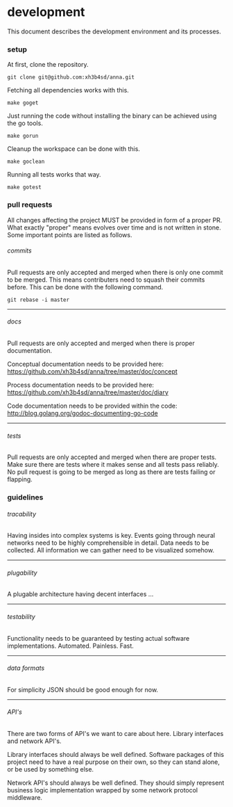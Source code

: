# development
This document describes the development environment and its processes.

### setup
At first, clone the repository.
```
git clone git@github.com:xh3b4sd/anna.git
```

Fetching all dependencies works with this.
```
make goget
```

Just running the code without installing the binary can be achieved using the
go tools.
```
make gorun
```

Cleanup the workspace can be done with this.
```
make goclean
```

Running all tests works that way.
```
make gotest
```

### pull requests
All changes affecting the project MUST be provided in form of a proper PR. What
exactly "proper" means evolves over time and is not written in stone. Some
important points are listed as follows.

###### commits
Pull requests are only accepted and merged when there is only one commit to be
merged. This means contributers need to squash their commits before. This can
be done with the following command.
```
git rebase -i master
```

---

###### docs
Pull requests are only accepted and merged when there is proper documentation.

Conceptual documentation needs to be provided here: https://github.com/xh3b4sd/anna/tree/master/doc/concept

Process documentation needs to be provided here: https://github.com/xh3b4sd/anna/tree/master/doc/diary

Code documentation needs to be provided within the code: http://blog.golang.org/godoc-documenting-go-code

---

###### tests
Pull requests are only accepted and merged when there are proper tests. Make
sure there are tests where it makes sense and all tests pass reliably. No pull
request is going to be merged as long as there are tests failing or flapping.

### guidelines

###### tracability
Having insides into complex systems is key. Events going through neural
networks need to be highly comprehensible in detail. Data needs to be
collected. All information we can gather need to be visualized somehow.

---

###### plugability
A plugable architecture having decent interfaces ...

---

###### testability
Functionality needs to be guaranteed by testing actual software
implementations. Automated. Painless. Fast.

---

###### data formats
For simplicity JSON should be good enough for now.

---

###### API's
There are two forms of API's we want to care about here. Library interfaces and
network API's.

Library interfaces should always be well defined. Software packages of this
project need to have a real purpose on their own, so they can stand alone, or
be used by something else.

Network API's should always be well defined. They should simply represent
business logic implementation wrapped by some network protocol middleware.
